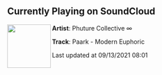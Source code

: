 ## Currently Playing on SoundCloud

[<img align="left" width="100" src="https://i1.sndcdn.com/artworks-3yWewt9HIbJowEIK-fYqt2Q-t500x500.jpg">](https://soundcloud.com/phuturecollective/paark-modern-euphoric?in=phuturecollective/sets/issue-seventeen-empathy)

**Artist**: Phuture Collective ∞ 

**Track**: Paark - Modern Euphoric

Last updated at 09/13/2021 08:01
